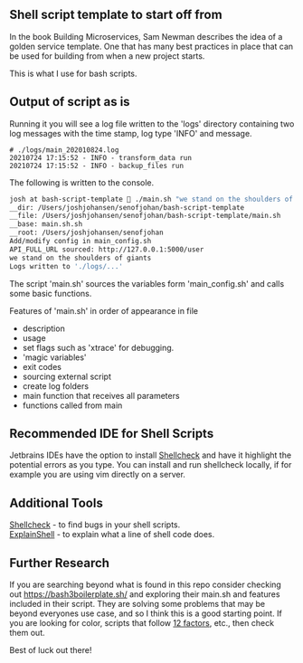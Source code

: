 ## Shell script template to start off from

In the book Building Microservices, Sam Newman describes the idea of a golden service template. One that has many best practices in place that can be used for building from when a new project starts.

This is what I use for bash scripts.

## Output of script as is
Running it you will see a log file written to the 'logs' directory containing two log messages with the time stamp, log type 'INFO' and message.
```
# ./logs/main_202010824.log
20210724 17:15:52 - INFO - transform_data run
20210724 17:15:52 - INFO - backup_files run
```
The following is written to the console.
```sh
josh at bash-script-template 🌲 ./main.sh "we stand on the shoulders of giants"
__dir: /Users/joshjohansen/senofjohan/bash-script-template
__file: /Users/joshjohansen/senofjohan/bash-script-template/main.sh
__base: main.sh.sh
__root: /Users/joshjohansen/senofjohan
Add/modify config in main_config.sh
API_FULL_URL sourced: http://127.0.0.1:5000/user
we stand on the shoulders of giants
Logs written to './logs/...'
```


The script 'main.sh' sources the variables form 'main_config.sh' and calls some basic functions. 

Features of 'main.sh' in order of appearance in file
- description
- usage
- set flags such as 'xtrace' for debugging.
- 'magic variables'
- exit codes
- sourcing external script
- create log folders
- main function that receives all parameters
- functions called from main

## Recommended IDE for Shell Scripts
Jetbrains IDEs have the option to install [Shellcheck](https://shellcheck.net) and have it highlight the potential errors as you type. You can install and run shellcheck locally, if for example you are using vim directly on a server.

## Additional Tools

[Shellcheck](https://shellcheck.net) - to find bugs in your shell scripts. 
<br>
[ExplainShell](https://explainshell.com/) - to explain what a line of shell code does.

## Further Research
If you are searching beyond what is found in this repo consider checking out https://bash3boilerplate.sh/ and exploring their main.sh and features included in their script.
They are solving some problems that may be beyond everyones use case, and so I think this is a good starting point. If you are looking for color, scripts that follow [12 factors](https://12factor.net/), etc., then check them out.

Best of luck out there!
